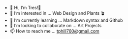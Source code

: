 - 👋 Hi, I’m Tres!:wave:
- 👀 I’m interested in ... Web Design and Plants 🪴
- 🌱 I’m currently learning ... Markdown syntax and Github
- 💞️ I’m looking to collaborate on ... Art Projects
- 📫 How to reach me ... tphill760@gmail.com

<!---
tresphill/tresphill is a ✨ special ✨ repository because its `README.md` (this file) appears on your GitHub profile.
You can click the Preview link to take a look at your changes.
--->
